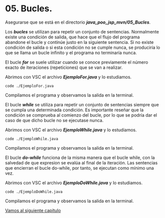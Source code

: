# 05. Bucles.


Asegurarse que se está en el directorio ***java_poo_jsp_mvn/05_Bucles***.


Los ***bucles*** se utilizan para repetir un conjunto de sentencias. Normalmente existe una condición de salida, que hace que el flujo del programa abandone el bucle y continúe justo en la siguiente sentencia. Si no existe condición de salida o si esta condición no se cumple nunca, se produciría lo que se llama un bucle infinito y el programa no terminaría nunca.

El bucle ***for*** se suele utilizar cuando se conoce previamente el número exacto de iteraciones (repeticiones) que se van a realizar.

Abrimos con VSC el archivo ***EjemploFor.java*** y lo estudiamos.

```
code ./EjemploFor.java
```

Compilamos el programa y observamos la salida en la terminal.


El bucle ***while*** se utiliza para repetir un conjunto de sentencias siempre que se cumpla una determinada condición. Es importante reseñar que la condición se comprueba al comienzo del bucle, por lo que se podría dar el caso de que dicho bucle no se ejecutase nunca.


Abrimos con VSC el archivo ***EjemploWhile.java*** y lo estudiamos.

```
code ./EjemploWhile.java
```

Compilamos el programa y observamos la salida en la terminal.


El bucle ***do-while*** funciona de la misma manera que el bucle while, con la salvedad de que expresion se evalúa al final de la iteración. Las sentencias que encierran el bucle do-while, por tanto, se ejecutan como mínimo una vez.

Abrimos con VSC el archivo ***EjemploDoWhile.java*** y lo estudiamos.

```
code ./EjemploDoWhile.java
```

Compilamos el programa y observamos la salida en la terminal.



[Vamos al siguiente capítulo](../06_Arrays/_Contenido.md)

